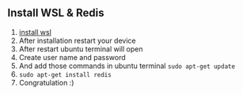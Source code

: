 ## Install WSL & Redis
1. [install wsl](https://learn.microsoft.com/en-us/windows/wsl/install)
2. After installation restart your device
3. After restart ubuntu terminal will open
4. Create user name and password
5. And add those commands in ubuntu terminal `sudo apt-get update`
6. `sudo apt-get install redis`
7. Congratulation :)